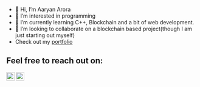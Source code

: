 - 👋 Hi, I’m Aaryan Arora
- 👀 I’m interested in programming
- 🌱 I’m currently learning C++, Blockchain and a bit of web development.
- 💞️ I’m looking to collaborate on a blockchain based project(though I am just starting out myself)
- Check out my [portfolio](https://aaryan2134.me/)

## Feel free to reach out on: 
[<img align="left" alt="Aaryan-Arora-3" width="22px" src="https://cdn.jsdelivr.net/npm/simple-icons@v3/icons/quora.svg" />](https://www.quora.com/profile/Aaryan-Arora-3)
[<img align="left" alt="aaryan-arora-a956b8203 | LinkedIn" width="22px" src="https://cdn.jsdelivr.net/npm/simple-icons@v3/icons/linkedin.svg" />](https://www.linkedin.com/in/aaryan-arora-a956b8203/)

<br />

<!---
aaryan2134/aaryan2134 is a ✨ special ✨ repository because its `README.md` (this file) appears on your GitHub profile.
You can click the Preview link to take a look at your changes.
--->
